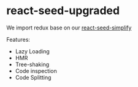 # react-seed-upgraded

We import redux base on our [react-seed-simplify][1]

Features:

- Lazy Loading
- HMR
- Tree-shaking
- Code inspection
- Code Splitting

 [1]: https://github.com/yhhcg/react-seed-simplify